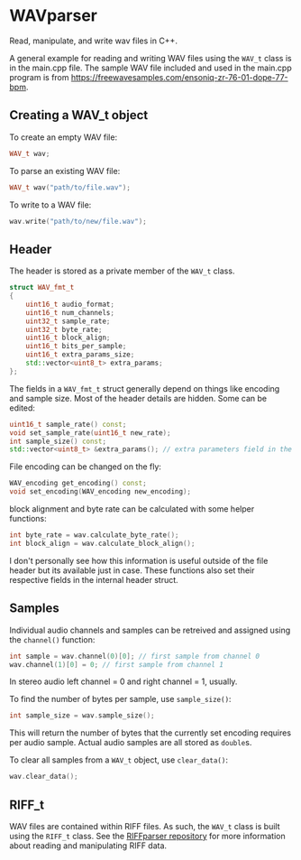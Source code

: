 # WAVparser

Read, manipulate, and write wav files in C++.

A general example for reading and writing WAV files using the `WAV_t` class is in the main.cpp file. The sample WAV file included and used in the main.cpp program is from https://freewavesamples.com/ensoniq-zr-76-01-dope-77-bpm.

## Creating a WAV_t object

To create an empty WAV file:

```cpp
WAV_t wav;
```

To parse an existing WAV file:

```cpp
WAV_t wav("path/to/file.wav");
```

To write to a WAV file:

```cpp
wav.write("path/to/new/file.wav");
```

## Header

The header is stored as a private member of the `WAV_t` class.

```cpp
struct WAV_fmt_t
{
    uint16_t audio_format;
    uint16_t num_channels;
    uint32_t sample_rate;
    uint32_t byte_rate;
    uint16_t block_align;
    uint16_t bits_per_sample;
    uint16_t extra_params_size;
    std::vector<uint8_t> extra_params;
};
```

The fields in a `WAV_fmt_t` struct generally depend on things like encoding and sample size. Most of the header details are hidden. Some can be edited:

```cpp
uint16_t sample_rate() const;
void set_sample_rate(uint16_t new_rate);
int sample_size() const;
std::vector<uint8_t> &extra_params(); // extra parameters field in the header, don't know what actually goes here.
```

File encoding can be changed on the fly:

```cpp
WAV_encoding get_encoding() const;
void set_encoding(WAV_encoding new_encoding);
```

block alignment and byte rate can be calculated with some helper functions:

```cpp
int byte_rate = wav.calculate_byte_rate();
int block_align = wav.calculate_block_align();
```

I don't personally see how this information is useful outside of the file header but its available just in case. These functions also set their respective fields in the internal header struct.

## Samples

Individual audio channels and samples can be retreived and assigned using the `channel()` function:

```cpp
int sample = wav.channel(0)[0]; // first sample from channel 0
wav.channel(1)[0] = 0; // first sample from channel 1
```

In stereo audio left channel = 0 and right channel = 1, usually.

To find the number of bytes per sample, use `sample_size()`:

```cpp
int sample_size = wav.sample_size();
```

This will return the number of bytes that the currently set encoding requires per audio sample. Actual audio samples are all stored as `double`s.

To clear all samples from a `WAV_t` object, use `clear_data()`:

```cpp
wav.clear_data();
```

## RIFF_t

WAV files are contained within RIFF files. As such, the `WAV_t` class is built using the `RIFF_t` class. See the [RIFFparser repository]("https://github.com/rami-hansen/RIFFparser") for more information about reading and manipulating RIFF data.
